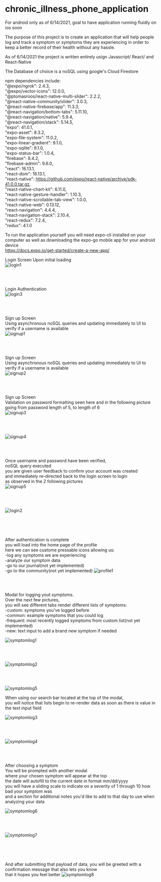 # chronic_illness_phone_application 

For android only as of 6/14/2021, goal to have application running fluidly on ios soon

The purpose of this project is to create an application that will help people log and track a symptom or symptoms they are experiencing
in order to keep a better record of their health without any hassle.

As of 6/14/2021 the project is written entirely usign Javascript/ React/ and React-Native

The Database of choice is a noSQL using google's Cloud Firestore

npm dependencies include:  
"@expo/ngrok": 2.4.3,                                                           
"@expo/vector-icons": 12.0.0,  
"@ptomasroos/react-native-multi-slider": 2.2.2,   
"@react-native-community/slider": 3.0.3,   
"@react-native-firebase/app": 11.3.3,  
"@react-navigation/bottom-tabs": 5.11.10,  
"@react-navigation/native": 5.9.4,  
"@react-navigation/stack": 5.14.5,  
"expo": 41.0.1,  
"expo-asset": 8.3.2,  
"expo-file-system": 11.0.2,  
"expo-linear-gradient": 9.1.0,  
"expo-sqlite": 9.1.0,  
"expo-status-bar": 1.0.4,  
"firebase": 8.4.2,  
"firebase-admin": 9.6.0,  
"react": 16.13.1,  
"react-dom": 16.13.1,  
"react-native": https://github.com/expo/react-native/archive/sdk-41.0.0.tar.gz,  
"react-native-chart-kit": 6.11.0,  
"react-native-gesture-handler": 1.10.3,  
"react-native-scrollable-tab-view": 1.0.0,  
"react-native-web": 0.13.12,  
"react-navigation": 4.4.4,  
"react-navigation-stack": 2.10.4,  
"react-redux": 7.2.4,  
"redux": 4.1.0  
    
To run the application yourself you will need expo-cli installed on your computer as well as downloading the expo-go mobile app for your android device  
https://docs.expo.io/get-started/create-a-new-app/  

Login Screen Upon initial loading  
![login1](./Github_phone_app_screenshots/login1.jpg) 

<br>
<br>
  
Login Authentication  
![login3](./Github_phone_app_screenshots/login3.jpg)  

<br>
<br>
  
Sign up Screen  
Using asynchronous noSQL queries and updating immediately to UI to verify if a username is available  
![signup1](./Github_phone_app_screenshots/signup1.jpg)    
  
<br>
<br>

Sign up Screen    
Using asynchronous noSQL queries and updating immediately to UI to verify if a username is available    
![signup2](./Github_phone_app_screenshots/signup2.jpg)  

<br>
<br>

Sign up Screen    
Validation on password formatting seen here and in the following picture going from password length of 5, to length of 6  
![signup3](./Github_phone_app_screenshots/signup3.jpg)  

<br>
<br>
 
![signup4](./Github_phone_app_screenshots/signup4.jpg)  

<br>
<br>

Once username and password have been verified,  
noSQL query executed  
you are given user feedback to confirm your account was created  
and immediately re-directed back to the login screen to login  
as observed in the 2 following pictures  
![signup5](./Github_phone_app_screenshots/signup5.jpg)

<br>
<br>

![login2](./Github_phone_app_screenshots/login2.jpg)

<br>
<br>
<br>

After authentication is complete  
you will load into the home page of the profile  
here we can see custome pressable icons allowing us:  
-log any symptoms we are experiencing  
-analyze our symptom data  
-go to our journal(not yet implemented)  
-go to the community(not yet implemented) 
![profile1](./Github_phone_app_screenshots/profile1.jpg)  

<br>
<br>

Modal for logging yout symptoms.  
Over the next few pictures,  
you will see different tabs render different lists of symptoms:  
-custom: symptoms you've logged before  
-common: example symptoms that you could log  
-frequent: most recently logged symptoms from custom list(not yet implemented)  
-new: text input to add a brand new symptom if needed  

![symptomlog1](./Github_phone_app_screenshots/symptomlog1.jpg)

<br>
<br>

![symptomlog2](./Github_phone_app_screenshots/symptomlog2.jpg)

<br>
<br>

![symptomlog5](./Github_phone_app_screenshots/symptomlog5.jpg)

When using our search bar located at the top of the modal,  
you will notice that lists begin to re-render data as soon as there is value in the text input field  

![symptomlog3](./Github_phone_app_screenshots/symptomlog3.jpg)

<br>
<br>

![symptomlog4](./Github_phone_app_screenshots/symptomlog4.jpg)

<br>
<br>

After choosing a symptom  
You will be prompted with another modal  
where your chosen symptom will appear at the top  
the date will autofill to the current date in format mm/dd/yyyy  
you will have a sliding scale to indicate on a severity of 1 through 10 how bad your symptom was  
and a section for additional notes you'd like to add to that day to use when analyzing your data  
 
![symptomlog6](./Github_phone_app_screenshots/symptomlog6.jpg)

<br>
<br>

![symptomlog7](./Github_phone_app_screenshots/symptomlog7.jpg)

<br>
<br>
<br>

And after submitting that payload of data, you will be greeted with a confirmation message that also lets you know  
that it hopes you feel better
![symptomlog8](./Github_phone_app_screenshots/symptomlog8.jpg)






